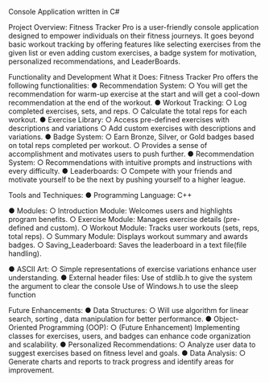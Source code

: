 Console Application written in C#

Project Overview:
Fitness Tracker Pro is a user-friendly console application designed to empower individuals on their fitness journeys. It goes beyond basic workout tracking by offering features like selecting exercises from the given list or even adding custom exercises, a badge system for motivation, personalized recommendations, and LeaderBoards.




Functionality and Development
What it Does:
Fitness Tracker Pro offers the following functionalities:
●	Recommendation System:
○	You will get the recommendation for warm-up exercise at the start and will get a cool-down recommendation at the end of the workout.
●	Workout Tracking:
○	Log completed exercises, sets, and reps.
○	Calculate the total reps for each workout.
●	Exercise Library:
○	Access pre-defined exercises with descriptions and variations 
○	Add custom exercises with descriptions and variations.
●	Badge System:
○	Earn Bronze, Silver, or Gold badges based on total reps completed per workout.
○	Provides a sense of accomplishment and motivates users to push further.
●	Recommendation System:
○	Recommendations with intuitive prompts and instructions with every difficulty.
●	Leaderboards:
○	Compete with your friends and motivate yourself to be the next by pushing yourself to a higher league.
            




Tools and Techniques:
●	Programming Language: C++

●	Modules:
○	Introduction Module: Welcomes users and highlights program benefits. 
○	Exercise Module: Manages exercise details (pre-defined and custom).
○	Workout Module: Tracks user workouts (sets, reps, total reps).
○	Summary Module: Displays workout summary and awards badges. 
○	Saving_Leaderboard: Saves the leaderboard in a text file(file handling).

●	ASCII Art:
○	Simple representations of exercise variations enhance user understanding.
●	External header files:
    Use of stdlib.h to give the system the argument to clear the console 
               Use of Windows.h to use the sleep function                  

Future Enhancements:
●	Data Structures:
○	Will use algorithm for linear search, sorting , data manipulation for better performance.
●	Object-Oriented Programming (OOP):
○	(Future Enhancement) Implementing classes for exercises, users, and badges can enhance code organization and scalability.
●	Personalized Recommendations:
○	Analyze user data to suggest exercises based on fitness level and goals. 
●	Data Analysis:
○	Generate charts and reports to track progress and identify areas for improvement.

